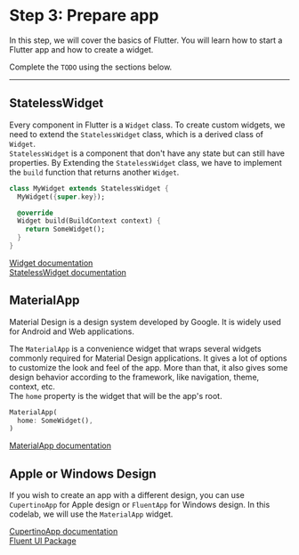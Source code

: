 # Step 3: Prepare app

In this step, we will cover the basics of Flutter. You will learn how to start a Flutter app and how to create a widget.

Complete the `TODO` using the sections below.

---

## StatelessWidget

Every component in Flutter is a `Widget` class. To create custom widgets, we need to extend the `StatelessWidget` class, which is a derived class of `Widget`.  
`StatelessWidget` is a component that don't have any state but can still have properties. By Extending the `StatelessWidget` class, we have to implement the `build` function that returns another `Widget`.

```dart
class MyWidget extends StatelessWidget {
  MyWidget({super.key});

  @override
  Widget build(BuildContext context) {
    return SomeWidget();
  }
}
```

[Widget documentation](https://api.flutter.dev/flutter/widgets/Widget-class.html)  
[StatelessWidget documentation](https://api.flutter.dev/flutter/widgets/StatelessWidget-class.html)  

## MaterialApp

Material Design is a design system developed by Google. It is widely used for Android and Web applications.

The `MaterialApp` is a convenience widget that wraps several widgets commonly required for Material Design applications. It gives a lot of options to customize the look and feel of the app. More than that, it also gives some design behavior according to the framework, like navigation, theme, context, etc.  
The `home` property is the widget that will be the app's root.

```dart
MaterialApp(
  home: SomeWidget(),
)
```

[MaterialApp documentation](https://api.flutter.dev/flutter/material/MaterialApp-class.html)

## Apple or Windows Design

If you wish to create an app with a different design, you can use `CupertinoApp` for Apple design or `FluentApp` for Windows design. In this codelab, we will use the `MaterialApp` widget.

[CupertinoApp documentation](https://api.flutter.dev/flutter/cupertino/CupertinoApp-class.html)  
[Fluent UI Package](https://pub.dev/packages/fluent_ui)
